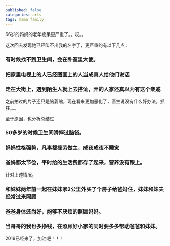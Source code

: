 ```yaml
---
published: false
categories: arts
tags: mama family
---
```

66岁的妈妈的老年痴呆更严重了。。哎。。

这次回去发现她已经叫不出我的名字了，更严重的有以下几点：
### 有时候找不到卫生间，会在卧室里大便。
### 把家里电视上的人已经图画上的人当成真人给他们说话
### 走在大街上，遇到陌生人就上去搭讪，弄的人家还真以为有这个亲戚

之前拍过的片子还只是脑萎缩，现在看来更加恶化了，医生说没有什么好办法。抓狂。。。

至于原因，也分析总结过
### 50多岁的时候卫生间滑摔过脑袋。
### 妈妈性格强势，凡事都操劳做主，成夜成夜不睡觉
### 爸妈都太节俭，平时给的生活费都存了起来，营养没有跟上。

针对上述情况，
### 和妹妹两年前一起在妹妹家2公里外买了个房子给爸妈住，妹妹和妹夫经常过来照顾
### 爸爸身体还尚好，能够不厌烦的照顾妈妈。
### 当哥哥的我也多挣钱，在照顾好小家的同时要多多帮助爸爸和妹妹。

2019已经来了，加油吧！！！
